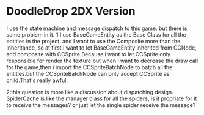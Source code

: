 DoodleDrop 2DX Version
=======================

I use the state machine and message dispatch to this game.
but there is some problem in it.
1:I use BaseGameEntity as the Base Class for all the entities in the
project. and I want to use the Composite more than the Inheritance, so
at first,i want to let BaseGameEntity inherited from CCNode, and
composite with CCSprite.Because i want to let CCSprite only responsible
for render the texture.but when i want to decrease the draw call for the
game,then i import the CCSpriteBatchNode to batch all the entities.but
the CCSpriteBatchNode can only accept CCSprite as child.That's really
awful.

2:this question is more like a discussion about dispatching design.
SpiderCache is like the manager class for all the spiders, is it
propriate for it to receive the messages? or just let the single spider
receive the message?
